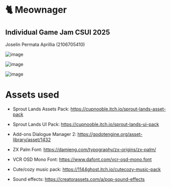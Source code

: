 # 🐈 Meownager

## Individual Game Jam CSUI 2025

Joselin Permata Aprillia (2106705410)

![image](https://github.com/user-attachments/assets/26948d42-30d5-44cd-8f97-7f21f8c72445)

![image](https://github.com/user-attachments/assets/eb375bf0-838b-44cd-9d54-8c2393d833e1)

![image](https://github.com/user-attachments/assets/c7a2211f-22b5-4e5c-975e-4689f5eab4ee)

# Assets used

- Sprout Lands Assets Pack: https://cupnooble.itch.io/sprout-lands-asset-pack

- Sprout Lands UI Pack: https://cupnooble.itch.io/sprout-lands-ui-pack
  
- Add-ons Dialogue Manager 2: https://godotengine.org/asset-library/asset/1432

- ZX Palm Font: https://damieng.com/typography/zx-origins/zx-palm/
  
- VCR OSD Mono Font: https://www.dafont.com/vcr-osd-mono.font

- Cute/cozy music pack: https://1144ghost.itch.io/cutecozy-music-pack

- Sound effects: https://creatorassets.com/a/pop-sound-effects
  
